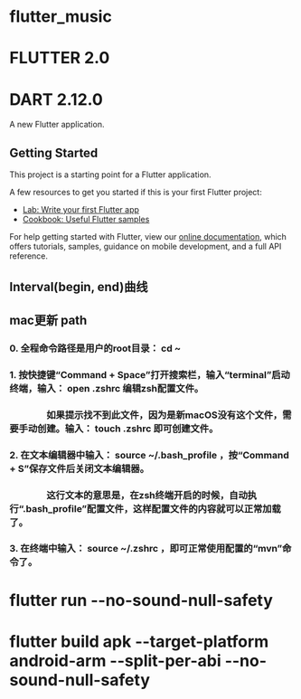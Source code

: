 # flutter_music

# FLUTTER 2.0
# DART 2.12.0
A new Flutter application.
## Getting Started

This project is a starting point for a Flutter application.

A few resources to get you started if this is your first Flutter project:
 
- [Lab: Write your first Flutter app](https://flutter.dev/docs/get-started/codelab)
- [Cookbook: Useful Flutter samples](https://flutter.dev/docs/cookbook)

For help getting started with Flutter, view our
[online documentation](https://flutter.dev/docs), which offers tutorials,
samples, guidance on mobile development, and a full API reference.
## Interval(begin, end)曲线
## mac更新 path
   ###   0. 全程命令路径是用户的root目录： cd ~
   ###
   ###   1. 按快捷键“Command + Space”打开搜索栏，输入“terminal”启动终端，输入： open .zshrc 编辑zsh配置文件。
   ###
   ### 　　　　如果提示找不到此文件，因为是新macOS没有这个文件，需要手动创建。输入： touch .zshrc 即可创建文件。
   ###
   ###   2. 在文本编辑器中输入： source ~/.bash_profile ，按“Command + S”保存文件后关闭文本编辑器。
   ###
   ### 　　　　这行文本的意思是，在zsh终端开启的时候，自动执行“.bash_profile”配置文件，这样配置文件的内容就可以正常加载了。
   ###
   ###   3. 在终端中输入： source ~/.zshrc ，即可正常使用配置的“mvn”命令了。

# flutter run --no-sound-null-safety

#  flutter build apk --target-platform android-arm --split-per-abi --no-sound-null-safety
